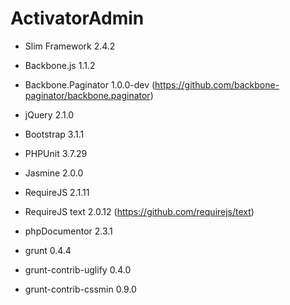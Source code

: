 ActivatorAdmin
==============

- Slim Framework 2.4.2
- Backbone.js 1.1.2
- Backbone.Paginator 1.0.0-dev (https://github.com/backbone-paginator/backbone.paginator)
- jQuery 2.1.0
- Bootstrap 3.1.1
- PHPUnit 3.7.29
- Jasmine 2.0.0
- RequireJS 2.1.11
- RequireJS text 2.0.12 (https://github.com/requirejs/text)
- phpDocumentor 2.3.1

- grunt 0.4.4
- grunt-contrib-uglify 0.4.0
- grunt-contrib-cssmin 0.9.0
